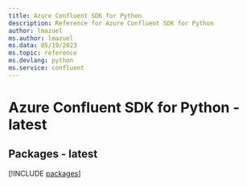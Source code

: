 ```yaml
---
title: Azure Confluent SDK for Python
description: Reference for Azure Confluent SDK for Python
author: lmazuel
ms.author: lmazuel
ms.data: 05/19/2023
ms.topic: reference
ms.devlang: python
ms.service: confluent
---
```

# Azure Confluent SDK for Python - latest
## Packages - latest
[!INCLUDE [packages](confluent-index.md)]